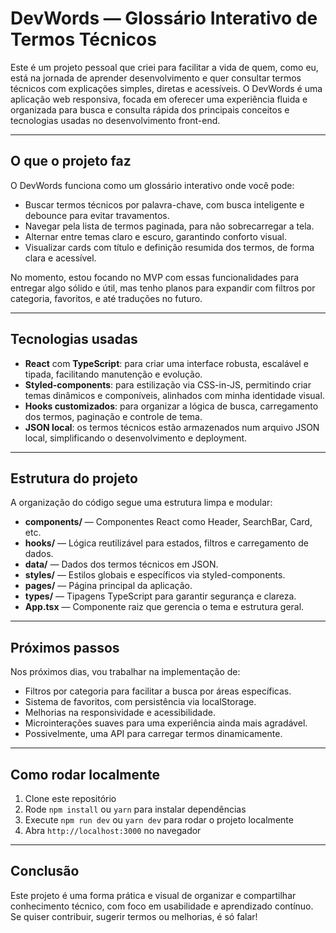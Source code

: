 # DevWords — Glossário Interativo de Termos Técnicos

Este é um projeto pessoal que criei para facilitar a vida de quem, como eu, está na jornada de aprender desenvolvimento e quer consultar termos técnicos com explicações simples, diretas e acessíveis. O DevWords é uma aplicação web responsiva, focada em oferecer uma experiência fluida e organizada para busca e consulta rápida dos principais conceitos e tecnologias usadas no desenvolvimento front-end.

---

## O que o projeto faz

O DevWords funciona como um glossário interativo onde você pode:

- Buscar termos técnicos por palavra-chave, com busca inteligente e debounce para evitar travamentos.
- Navegar pela lista de termos paginada, para não sobrecarregar a tela.
- Alternar entre temas claro e escuro, garantindo conforto visual.
- Visualizar cards com título e definição resumida dos termos, de forma clara e acessível.

No momento, estou focando no MVP com essas funcionalidades para entregar algo sólido e útil, mas tenho planos para expandir com filtros por categoria, favoritos, e até traduções no futuro.

---

## Tecnologias usadas

- **React** com **TypeScript**: para criar uma interface robusta, escalável e tipada, facilitando manutenção e evolução.
- **Styled-components**: para estilização via CSS-in-JS, permitindo criar temas dinâmicos e componíveis, alinhados com minha identidade visual.
- **Hooks customizados**: para organizar a lógica de busca, carregamento dos termos, paginação e controle de tema.
- **JSON local**: os termos técnicos estão armazenados num arquivo JSON local, simplificando o desenvolvimento e deployment.
<!-- - **Vercel** (planejado): deploy rápido e fácil da aplicação, para facilitar acesso e testes em produção. -->

---

## Estrutura do projeto

A organização do código segue uma estrutura limpa e modular:

- **components/** — Componentes React como Header, SearchBar, Card, etc.
- **hooks/** — Lógica reutilizável para estados, filtros e carregamento de dados.
- **data/** — Dados dos termos técnicos em JSON.
- **styles/** — Estilos globais e específicos via styled-components.
- **pages/** — Página principal da aplicação.
- **types/** — Tipagens TypeScript para garantir segurança e clareza.
- **App.tsx** — Componente raiz que gerencia o tema e estrutura geral.

---

## Próximos passos

Nos próximos dias, vou trabalhar na implementação de:

- Filtros por categoria para facilitar a busca por áreas específicas.
- Sistema de favoritos, com persistência via localStorage.
- Melhorias na responsividade e acessibilidade.
- Microinterações suaves para uma experiência ainda mais agradável.
- Possivelmente, uma API para carregar termos dinamicamente.

---

## Como rodar localmente

1. Clone este repositório
2. Rode `npm install` ou `yarn` para instalar dependências
3. Execute `npm run dev` ou `yarn dev` para rodar o projeto localmente
4. Abra `http://localhost:3000` no navegador

---

## Conclusão

Este projeto é uma forma prática e visual de organizar e compartilhar conhecimento técnico, com foco em usabilidade e aprendizado contínuo. Se quiser contribuir, sugerir termos ou melhorias, é só falar!
